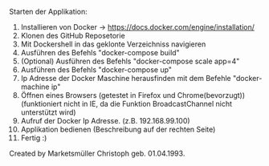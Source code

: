 Starten der Applikation:

1. Installieren von Docker -> https://docs.docker.com/engine/installation/
2. Klonen des GitHub Reposetorie
3. Mit Dockershell in das geklonte Verzeichniss navigieren
4. Ausführen des Befehls "docker-compose build"
5. (Optional) Ausführen des Befehls "docker-compose scale app=4"
6. Ausführen des Befehls "docker-compose up"
7. Ip Adresse der Docker Maschine herausfinden mit dem Befehle "docker-machine ip"
8. Öffnen eines Browsers
(getestet in Firefox und Chrome(bevorzugt))(funktioniert nicht in IE, da die Funktion BroadcastChannel nicht unterstützt wird)
9. Aufruf der Docker Ip Adresse. (z.B. 192.168.99.100)
10. Applikation bedienen (Beschreibung auf der rechten Seite)
11. Fertig :)


Created by Marketsmüller Christoph geb. 01.04.1993.
